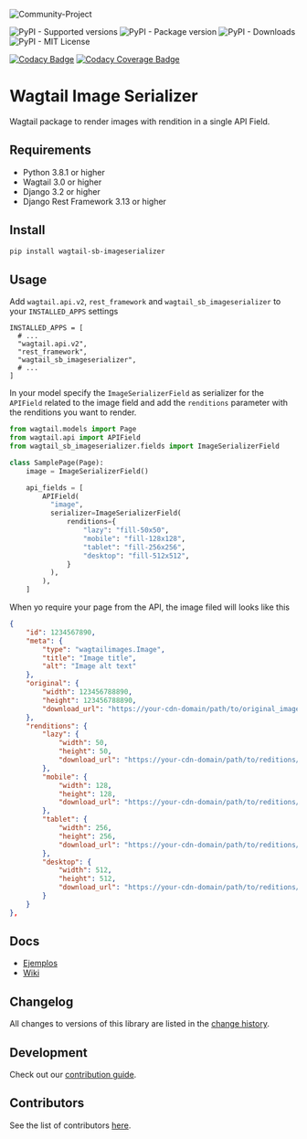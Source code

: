 ![Community-Project](https://gitlab.com/softbutterfly/open-source/open-source-office/-/raw/master/banners/softbutterfly-open-source--banner--community-project.png)

![PyPI - Supported versions](https://img.shields.io/pypi/pyversions/wagtail-sb-imageserializer)
![PyPI - Package version](https://img.shields.io/pypi/v/wagtail-sb-imageserializer)
![PyPI - Downloads](https://img.shields.io/pypi/dm/wagtail-sb-imageserializer)
![PyPI - MIT License](https://img.shields.io/pypi/l/wagtail-sb-imageserializer)

[![Codacy Badge](https://app.codacy.com/project/badge/Grade/329484ea99434c708f5c8dbd611f3d35)](https://app.codacy.com/gl/softbutterfly/wagtail-sb-imageserializer/dashboard?utm_source=gl&utm_medium=referral&utm_content=&utm_campaign=Badge_grade)
[![Codacy Coverage Badge](https://app.codacy.com/project/badge/Coverage/900411c7b5e443f89f85c7978f7504e5)](https://app.codacy.com/gl/softbutterfly/wagtail-sb-imageserializer/dashboard?utm_source=gl&utm_medium=referral&utm_content=&utm_campaign=Badge_coverage)

# Wagtail Image Serializer

Wagtail package to render images with rendition in a single API Field.

## Requirements

- Python 3.8.1 or higher
- Wagtail 3.0 or higher
- Django 3.2 or higher
- Django Rest Framework 3.13 or higher

## Install

```bash
pip install wagtail-sb-imageserializer
```

## Usage

Add `wagtail.api.v2`, `rest_framework` and `wagtail_sb_imageserializer` to your `INSTALLED_APPS` settings

```
INSTALLED_APPS = [
  # ...
  "wagtail.api.v2",
  "rest_framework",
  "wagtail_sb_imageserializer",
  # ...
]
```

In your model specify the `ImageSerializerField` as serializer for the `APIField` related to the image field and add the `renditions` parameter with the renditions you want to render.

```python
from wagtail.models import Page
from wagtail.api import APIField
from wagtail_sb_imageserializer.fields import ImageSerializerField

class SamplePage(Page):
    image = ImageSerializerField()

    api_fields = [
        APIField(
          "image",
          serializer=ImageSerializerField(
              renditions={
                  "lazy": "fill-50x50",
                  "mobile": "fill-128x128",
                  "tablet": "fill-256x256",
                  "desktop": "fill-512x512",
              }
          ),
        ),
    ]
```

When yo require your page from the API, the image filed will looks like this

```json
{
    "id": 1234567890,
    "meta": {
        "type": "wagtailimages.Image",
        "title": "Image title",
        "alt": "Image alt text"
    },
    "original": {
        "width": 123456788890,
        "height": 123456788890,
        "download_url": "https://your-cdn-domain/path/to/original_images/image_name.png"
    },
    "renditions": {
        "lazy": {
            "width": 50,
            "height": 50,
            "download_url": "https://your-cdn-domain/path/to/reditions/image_name.fill-50x50.png"
        },
        "mobile": {
            "width": 128,
            "height": 128,
            "download_url": "https://your-cdn-domain/path/to/reditions/image_name.fill-128x128.png"
        },
        "tablet": {
            "width": 256,
            "height": 256,
            "download_url": "https://your-cdn-domain/path/to/reditions/image_name.fill-256x256.png"
        },
        "desktop": {
            "width": 512,
            "height": 512,
            "download_url": "https://your-cdn-domain/path/to/reditions/image_name.fill-512x512.png"
        }
    }
},
```

## Docs

- [Ejemplos](https://gitlab.com/softbutterfly/open-source/wagtail-sb-imageserializer/-/wikis)
- [Wiki](https://gitlab.com/softbutterfly/open-source/wagtail-sb-imageserializer/-/wikis)

## Changelog

All changes to versions of this library are listed in the [change history](CHANGELOG.md).

## Development

Check out our [contribution guide](CONTRIBUTING.md).

## Contributors

See the list of contributors [here](https://gitlab.com/softbutterfly/open-source/wagtail-sb-imageserializer/-/graphs/develop).
